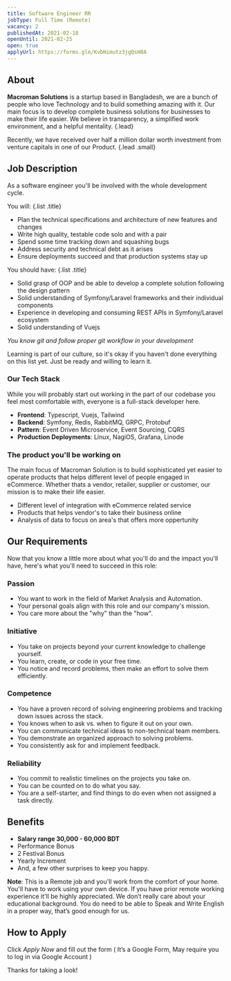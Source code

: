 ```yaml
---
title: Software Engineer RR
jobType: Full Time (Remote)
vacancy: 2
publishedAt: 2021-02-18
openUntil: 2021-02-25
open: true
applyUrl: https://forms.gle/KvbHimutz3jgQsH8A
---
```


## About

**Macroman Solutions** is a startup based in Bangladesh, we are a bunch of people who love Technology and to build something amazing with it. Our main focus is to develop complete business solutions for businesses to make their life easier. We believe in transparency, a simplified work environment, and a helpful mentality. {.lead}

Recently, we have received over half a million dollar worth investment from venture capitals in one of our Product. {.lead .small}

## Job Description
As a software engineer you'll be involved with the whole development cycle.

You will: {.list .title}

- Plan the technical specifications and architecture of new features and changes
- Write high quality, testable code solo and with a pair
- Spend some time tracking down and squashing bugs
- Address security and technical debt as it arises
- Ensure deployments succeed and that production systems stay up

You should have: {.list .title}

- Solid grasp of OOP and be able to develop a complete solution following the design pattern
- Solid understanding of Symfony/Laravel frameworks and their individual components
- Experience in developing and consuming REST APIs in Symfony/Laravel ecosystem
- Solid understanding of Vuejs

*You know git and follow proper git workflow in your development*

Learning is part of our culture, so it's okay if you haven't done everything on this list yet. Just be ready and willing to learn it.

### Our Tech Stack

While you will probably start out working in the part of our codebase you feel most comfortable with, everyone is a full-stack developer here.

- **Frontend**: Typescript, Vuejs, Tailwind
- **Backend**: Symfony, Redis, RabbitMQ, GRPC, Protobuf
- **Pattern**: Event Driven Microservice, Event Sourcing, CQRS
- **Production Deployments**: Linux, NagiOS, Grafana, Linode

### The product you'll be working on

The main focus of Macroman Solution is to build sophisticated yet easier to operate products that helps different level of people engaged in eCommerce. Whether thats a vendor, retailer, supplier or customer, our mission is to make their life easier. 

- Different level of integration with eCommerce related service
- Products that helps vendor's to take their business online
- Analysis of data to focus on area's that offers more oppertunity 


## Our Requirements

Now that you know a little more about what you'll do and the impact you'll have, here's what you'll need to succeed in this role:

### Passion
- You want to work in the field of Market Analysis and Automation.
- Your personal goals align with this role and our company's mission.
- You care more about the "why" than the "how".

### Initiative
- You take on projects beyond your current knowledge to challenge yourself.
- You learn, create, or code in your free time.
- You notice and record problems, then make an effort to solve them efficiently.

### Competence
- You have a proven record of solving engineering problems and tracking down issues across the stack.
- You knows when to ask vs. when to figure it out on your own.
- You can communicate technical ideas to non-technical team members.
- You demonstrate an organized approach to solving problems.
- You consistently ask for and implement feedback.

### Reliability
- You commit to realistic timelines on the projects you take on.
- You can be counted on to do what you say.
- You are a self-starter, and find things to do even when not assigned a task directly.

## Benefits

- **Salary range 30,000 - 60,000 BDT**
- Performance Bonus
- 2 Festival Bonus
- Yearly Increment
- And, a few other surprises to keep you happy.

**Note**: This is a Remote job and you'll work from the comfort of your home. You'll have to work using your own device. If you have prior remote working experience it'll be highly appreciated. We don’t really care about your educational background. You do need to be able to Speak and Write English in a proper way, that’s good enough for us.



## How to Apply

Click *Apply Now*  and fill out the form ( It’s a Google Form, May require you to log in via Google Account )

Thanks for taking a look!